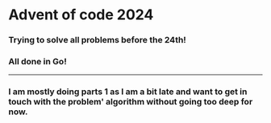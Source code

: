 # Advent of code 2024
### Trying to solve all problems before the 24th!
### All done in Go!
-------------------
### I am mostly doing parts 1 as I am a bit late and want to get in touch with the problem' algorithm without going too deep for now.
